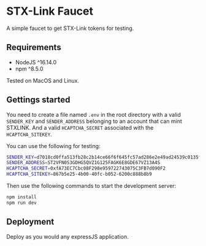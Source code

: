 # STX-Link Faucet

A simple faucet to get STX-Link tokens for testing.

## Requirements

- NodeJS ^16.14.0
- npm ^8.5.0

Tested on MacOS and Linux.

## Gettings started

You need to create a file named `.env` in the root directory with a valid
`SENDER_KEY` and `SENDER_ADDRESS` belonging to an account that can mint STXLINK.
And a valid `HCAPTCHA_SECRET` associated with the `HCAPTCHA_SITEKEY`.

You can use the following for testing:

```sh
SENDER_KEY=d7018cd0ffa513fb28c2b14ce66f6f645fc57ad286e2e49ad24539c0135fb2f101
SENDER_ADDRESS=ST2VFN0S3GDHG5QVZ1G125FAGK6E8GDE67VZ13A4S
HCAPTCHA_SECRET=0xfA73EC7Cbc08F298e959722743075C3FB7d090F2
HCAPTCHA_SITEKEY=867b5e25-4b00-40fc-b052-6200c888b8b9
```

Then use the following commands to start the development server:

```sh
npm install
npm run dev
```

## Deployment

Deploy as you would any expressJS application.
